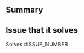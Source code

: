 <!-- 
    IMPORTANT: Please do not create a Pull Request without creating an issue first.

    Any change needs to be discussed before proceeding. Failure to do so may result in the rejection of the pull request.
 -->

## Summary
<!-- Describe your PR and add as many details as possible -->
<!-- How did you implement the solution? -->
<!-- Did you provide any tests? -->

## Issue that it solves
<!-- Reference to the issue that this PR is solving (eg. #2) -->
Solves #ISSUE_NUMBER